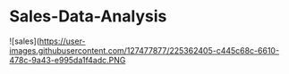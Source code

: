 # Sales-Data-Analysis

![sales](https://user-images.githubusercontent.com/127477877/225362405-c445c68c-6610-478c-9a43-e995da1f4adc.PNG

